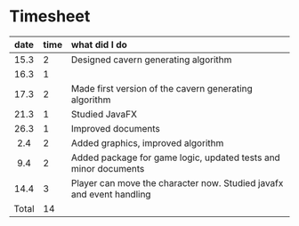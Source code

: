 # Timesheet 

| date | time | what did I do|
| :----:|:-----| :-----|
| 15.3 | 2    | Designed cavern generating algorithm|
| 16.3 | 1 | |
| 17.3 | 2   | Made first version of the cavern generating algorithm|
| 21.3 | 1 | Studied JavaFX|
| 26.3 | 1 | Improved documents|
|2.4|2| Added graphics, improved algorithm|
|9.4|2|Added package for game logic, updated tests and minor documents|
|14.4|3|Player can move the character now. Studied javafx and event handling|
|Total|14|
